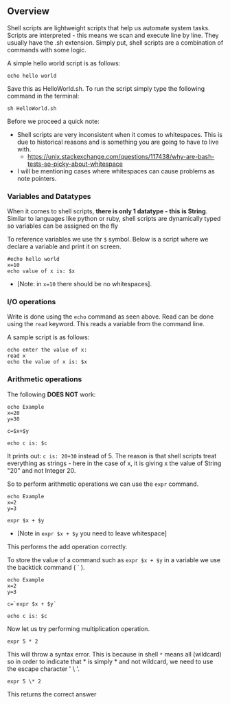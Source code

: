 
## Overview

Shell scripts are lightweight scripts that help us automate system tasks. Scripts are interpreted - this means we scan and execute line by line. They usually have the .sh extension. Simply put, shell scripts are a combination of commands with some logic.

A simple hello world script is as follows:

    echo hello world

Save this as HelloWorld.sh. To run the script simply type the following command in the terminal:

    sh HelloWorld.sh

Before we proceed a quick note: 

- Shell scripts are very inconsistent when it comes to whitespaces. This is due to historical reasons and is something you are going to have to live with. 
    - https://unix.stackexchange.com/questions/117438/why-are-bash-tests-so-picky-about-whitespace
- I will be mentioning cases where whitespaces can cause problems as note pointers.

### Variables and Datatypes

When it comes to shell scripts, **there is only 1 datatype - this is String**. Similar to languages like python or ruby, shell scripts are dynamically typed so variables can be assigned on the fly 

To reference variables we use thr ```$``` symbol. Below is a script where we declare a variable and print it on screen.

    #echo hello world
    x=10
    echo value of x is: $x

- [Note: in ```x=10``` there should be no whitespaces]. 

### I/O operations

Write is done using the ```echo``` command as seen above.
Read can be done using the ```read``` keyword. This reads a variable from the command line.

A sample script is as follows:

    echo enter the value of x:
    read x
    echo the value of x is: $x

### Arithmetic operations

The following **DOES NOT** work:

    echo Example
    x=20
    y=30

    c=$x+$y

    echo c is: $c

It prints out: ```c is: 20+30``` instead of 5. The reason is that shell scripts treat everything as strings - here in the case of x, it is giving x the value of String "20" and not Integer 20.

So to perform arithmetic operations we can use the ```expr``` command. 

    echo Example
    x=2
    y=3

    expr $x + $y

- [Note in ```expr $x + $y``` you need to leave whitespace]

This performs the add operation correctly.

To store the value of a command such as ```expr $x + $y``` in a variable we use the backtick command ( ` ).

    echo Example
    x=2
    y=3

    c=`expr $x + $y`

    echo c is: $c

Now let us try performing multiplication operation.
        
    expr 5 * 2

This will throw a syntax error. This is because in shell ```*``` means all (wildcard) so in order to indicate that * is simply * and not wildcard, we need to use the escape character ' \ '.

    expr 5 \* 2
    
This returns the correct answer




